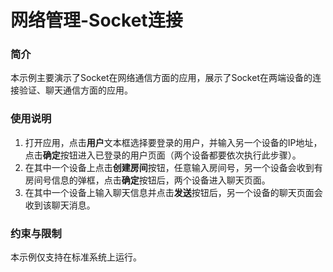 #  网络管理-Socket连接

### 简介

本示例主要演示了Socket在网络通信方面的应用，展示了Socket在两端设备的连接验证、聊天通信方面的应用。

### 使用说明

1. 打开应用，点击**用户**文本框选择要登录的用户，并输入另一个设备的IP地址，点击**确定**按钮进入已登录的用户页面（两个设备都要依次执行此步骤）。
2. 在其中一个设备上点击**创建房间**按钮，任意输入房间号，另一个设备会收到有房间号信息的弹框，点击**确定**按钮后，两个设备进入聊天页面。
3. 在其中一个设备上输入聊天信息并点击**发送**按钮后，另一个设备的聊天页面会收到该聊天消息。

### 约束与限制

本示例仅支持在标准系统上运行。